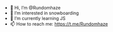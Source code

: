 - 👋 Hi, I’m @Rundomhaze
- 👀 I’m interested in snowboarding
- 🌱 I’m currently learning JS
- 📫 How to reach me: https://t.me/Rundomhaze

<!---
Rundomhaze/Rundomhaze is a ✨ special ✨ repository because its `README.md` (this file) appears on your GitHub profile.
You can click the Preview link to take a look at your changes.
--->

